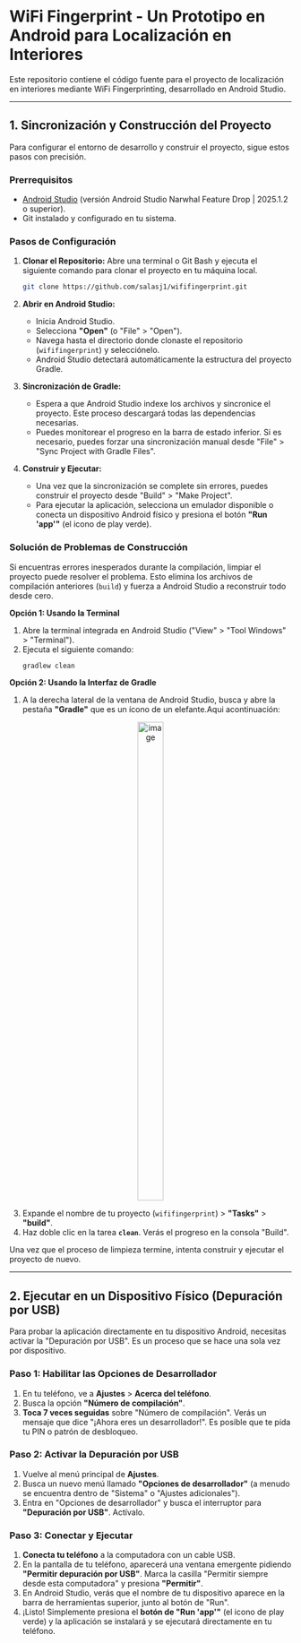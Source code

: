 # WiFi Fingerprint - Un Prototipo en Android para Localización en Interiores
Este repositorio contiene el código fuente para el proyecto de localización en interiores mediante WiFi Fingerprinting, desarrollado en Android Studio.

---
## 1. Sincronización y Construcción del Proyecto

Para configurar el entorno de desarrollo y construir el proyecto, sigue estos pasos con precisión.

### Prerrequisitos

-   [Android Studio](https://developer.android.com/studio) (versión Android Studio Narwhal Feature Drop | 2025.1.2 o superior).
-   Git instalado y configurado en tu sistema.

### Pasos de Configuración

1.  **Clonar el Repositorio:**
    Abre una terminal o Git Bash y ejecuta el siguiente comando para clonar el proyecto en tu máquina local.

    ```bash
    git clone https://github.com/salasj1/wififingerprint.git
    ```

2.  **Abrir en Android Studio:**
    -   Inicia Android Studio.
    -   Selecciona **"Open"** (o "File" > "Open").
    -   Navega hasta el directorio donde clonaste el repositorio (`wififingerprint`) y selecciónelo.
    -   Android Studio detectará automáticamente la estructura del proyecto Gradle.

3.  **Sincronización de Gradle:**
    -   Espera a que Android Studio indexe los archivos y sincronice el proyecto. Este proceso descargará todas las dependencias necesarias.
    -   Puedes monitorear el progreso en la barra de estado inferior. Si es necesario, puedes forzar una sincronización manual desde "File" > "Sync Project with Gradle Files".

4.  **Construir y Ejecutar:**
    -   Una vez que la sincronización se complete sin errores, puedes construir el proyecto desde "Build" > "Make Project".
    -   Para ejecutar la aplicación, selecciona un emulador disponible o conecta un dispositivo Android físico y presiona el botón **"Run 'app'"** (el icono de play verde).

### Solución de Problemas de Construcción

Si encuentras errores inesperados durante la compilación, limpiar el proyecto puede resolver el problema. Esto elimina los archivos de compilación anteriores (`build`) y fuerza a Android Studio a reconstruir todo desde cero.

**Opción 1: Usando la Terminal**

1.  Abre la terminal integrada en Android Studio ("View" > "Tool Windows" > "Terminal").
2.  Ejecuta el siguiente comando:
    ```bash
    gradlew clean
    ```

**Opción 2: Usando la Interfaz de Gradle**

1.  A la derecha lateral de la ventana de Android Studio, busca y abre la pestaña **"Gradle"** que es un ícono de un elefante.Aqui acontinuación:


<p align="center">
  <img width="46" height="855" alt="image" src="https://github.com/user-attachments/assets/48b00886-cba0-4c80-9006-d6b5a9cbe81c" />
</p>

3.  Expande el nombre de tu proyecto (`wififingerprint`) > **"Tasks"** > **"build"**.
4.  Haz doble clic en la tarea **`clean`**. Verás el progreso en la consola "Build".

Una vez que el proceso de limpieza termine, intenta construir y ejecutar el proyecto de nuevo.

---
## 2. Ejecutar en un Dispositivo Físico (Depuración por USB)

Para probar la aplicación directamente en tu dispositivo Android, necesitas activar la "Depuración por USB". Es un proceso que se hace una sola vez por dispositivo.

### Paso 1: Habilitar las Opciones de Desarrollador

1.  En tu teléfono, ve a **Ajustes** > **Acerca del teléfono**.
2.  Busca la opción **"Número de compilación"**.
3.  **Toca 7 veces seguidas** sobre "Número de compilación". Verás un mensaje que dice "¡Ahora eres un desarrollador!". Es posible que te pida tu PIN o patrón de desbloqueo.

### Paso 2: Activar la Depuración por USB

1.  Vuelve al menú principal de **Ajustes**.
2.  Busca un nuevo menú llamado **"Opciones de desarrollador"** (a menudo se encuentra dentro de "Sistema" o "Ajustes adicionales").
3.  Entra en "Opciones de desarrollador" y busca el interruptor para **"Depuración por USB"**. Actívalo.

### Paso 3: Conectar y Ejecutar

1.  **Conecta tu teléfono** a la computadora con un cable USB.
2.  En la pantalla de tu teléfono, aparecerá una ventana emergente pidiendo **"Permitir depuración por USB"**. Marca la casilla "Permitir siempre desde esta computadora" y presiona **"Permitir"**.
3.  En Android Studio, verás que el nombre de tu dispositivo aparece en la barra de herramientas superior, junto al botón de "Run".
4.  ¡Listo! Simplemente presiona el **botón de "Run 'app'"** (el icono de play verde) y la aplicación se instalará y se ejecutará directamente en tu teléfono.
